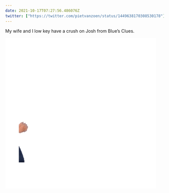 ```yaml
---
date: 2021-10-17T07:27:56.486076Z
twitter: ["https://twitter.com/pietvanzoen/status/1449638170308530178"]
---
```

My wife and I low key have a crush on Josh from Blue’s Clues. 

![](/media/54F019EC-422D-4895-B713-0A0A2D0A6FEB.gif)
